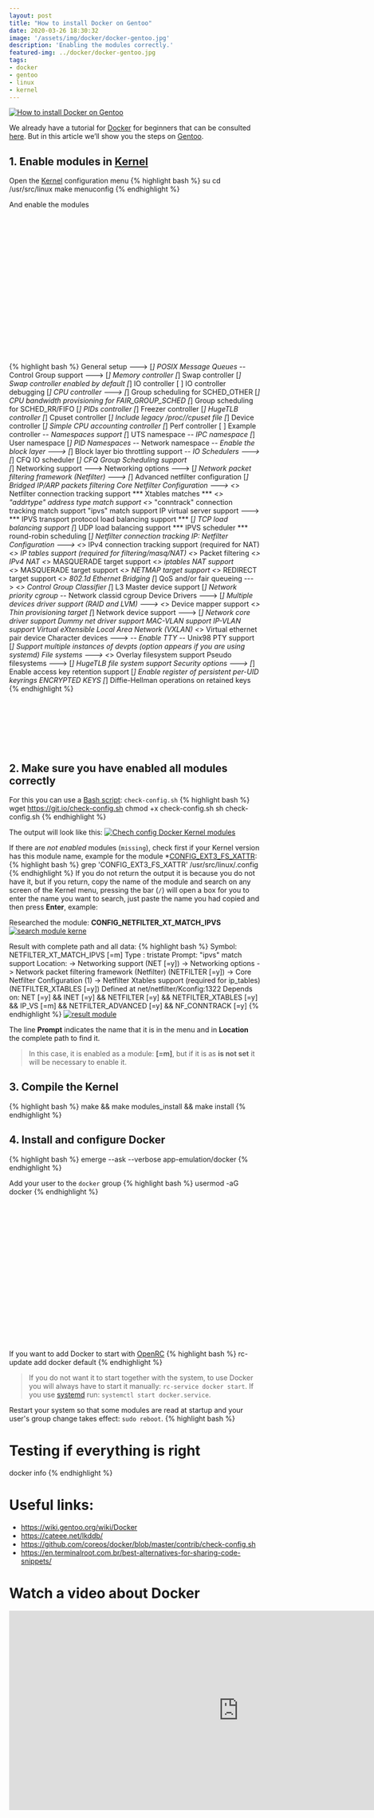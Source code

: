```yaml
---
layout: post
title: "How to install Docker on Gentoo"
date: 2020-03-26 18:30:32
image: '/assets/img/docker/docker-gentoo.jpg'
description: 'Enabling the modules correctly.'
featured-img: ../docker/docker-gentoo.jpg
tags:
- docker
- gentoo
- linux
- kernel
---
```


[![How to install Docker on Gentoo](/assets/img/docker/docker-gentoo.jpg)](/assets/img/docker/docker-gentoo.jpg)

We already have a tutorial for [Docker](https://docker.com/) for beginners that can be consulted [here](https://en.terminalroot.com.br/definitive-docker-tutorial-for-beginners-ubuntu/). But in this article we’ll show you the steps on [Gentoo](https://gentoo.org/).

## 1. Enable modules in [Kernel](https://www.kernel.org/)
Open the [Kernel](https://github.com/torvalds/linux) configuration menu 
{% highlight bash %}
su
cd /usr/src/linux
make menuconfig
{% endhighlight %}

And enable the modules

<!-- QUADRADO -->
<script async src="//pagead2.googlesyndication.com/pagead/js/adsbygoogle.js"></script>
<ins class="adsbygoogle"
style="display:inline-block;width:336px;height:280px"
data-ad-client="ca-pub-2838251107855362"
data-ad-slot="5351066970"></ins>
<script>
(adsbygoogle = window.adsbygoogle || []).push({});
</script>

{% highlight bash %}
General setup  --->
    [*] POSIX Message Queues
    -*- Control Group support  --->
        [*]   Memory controller 
        [*]     Swap controller
        [*]       Swap controller enabled by default
        [*]   IO controller
        [ ]     IO controller debugging
        [*]   CPU controller  --->
              [*]   Group scheduling for SCHED_OTHER
              [*]     CPU bandwidth provisioning for FAIR_GROUP_SCHED
              [*]   Group scheduling for SCHED_RR/FIFO
        [*]   PIDs controller
        [*]   Freezer controller
        [*]   HugeTLB controller
        [*]   Cpuset controller
        [*]     Include legacy /proc/<pid>/cpuset file
        [*]   Device controller
        [*]   Simple CPU accounting controller
        [*]   Perf controller
        [ ]   Example controller 
    -*- Namespaces support
        [*]   UTS namespace
        -*-   IPC namespace
        [*]   User namespace
        [*]   PID Namespaces
        -*-   Network namespace
-*- Enable the block layer  --->
    [*]   Block layer bio throttling support
    -*- IO Schedulers  --->
        [*]   CFQ IO scheduler
            [*]   CFQ Group Scheduling support   
[*] Networking support  --->
      Networking options  --->
        [*] Network packet filtering framework (Netfilter)  --->
            [*] Advanced netfilter configuration
            [*]  Bridged IP/ARP packets filtering
                Core Netfilter Configuration  --->
                  <*> Netfilter connection tracking support 
                  *** Xtables matches ***
                  <*>   "addrtype" address type match support
                  <*>   "conntrack" connection tracking match support
                  <M>   "ipvs" match support
            <M> IP virtual server support  --->
                  *** IPVS transport protocol load balancing support ***
                  [*]   TCP load balancing support
                  [*]   UDP load balancing support
                  *** IPVS scheduler ***
                  <M>   round-robin scheduling
                  [*]   Netfilter connection tracking
                IP: Netfilter Configuration  --->
                  <*> IPv4 connection tracking support (required for NAT)
                  <*> IP tables support (required for filtering/masq/NAT)
                  <*>   Packet filtering
                  <*>   IPv4 NAT
                  <*>     MASQUERADE target support
                  <*>   iptables NAT support  
                  <*>     MASQUERADE target support
                  <*>     NETMAP target support
                  <*>     REDIRECT target support
        <*> 802.1d Ethernet Bridging
        [*] QoS and/or fair queueing  ---> 
            <*>   Control Group Classifier
        [*] L3 Master device support
        [*] Network priority cgroup
        -*- Network classid cgroup
Device Drivers  --->
    [*] Multiple devices driver support (RAID and LVM)  --->
        <*>   Device mapper support
        <*>     Thin provisioning target
    [*] Network device support  --->
        [*]   Network core driver support
        <M>     Dummy net driver support
        <M>     MAC-VLAN support
        <M>     IP-VLAN support
        <M>     Virtual eXtensible Local Area Network (VXLAN)
        <*>     Virtual ethernet pair device
    Character devices  --->
        -*- Enable TTY
        -*-   Unix98 PTY support
        [*]     Support multiple instances of devpts (option appears if you are using systemd)
File systems  --->
    <*> Overlay filesystem support 
    Pseudo filesystems  --->
        [*] HugeTLB file system support
Security options  --->
    [*] Enable access key retention support
    [*]   Enable register of persistent per-UID keyrings
    <M>   ENCRYPTED KEYS
    [*]   Diffie-Hellman operations on retained keys
{% endhighlight %}

<!-- LISTA MIN -->
<script async src="//pagead2.googlesyndication.com/pagead/js/adsbygoogle.js"></script>
<ins class="adsbygoogle"
style="display:inline-block;width:730px;height:95px"
data-ad-client="ca-pub-2838251107855362"
data-ad-slot="5351066970"></ins>
<script>
(adsbygoogle = window.adsbygoogle || []).push({});
</script>

## 2. Make sure you have enabled all modules correctly
For this you can use a [Bash script](https://en.terminalroot.com.br/bash): `check-config.sh`
{% highlight bash %}
wget https://git.io/check-config.sh
chmod +x check-config.sh
sh check-config.sh
{% endhighlight %}

The output will look like this:
[![Chech config Docker Kernel modules](/assets/img/docker/check-config-output.jpg)](/assets/img/docker/check-config-output.jpg)

If there are *not enabled* modules (`missing`), check first if your Kernel version has this module name, example for the module *[CONFIG_EXT3_FS_XATTR](https://cateee.net/lkddb/web-lkddb/EXT3_FS_XATTR.html):
{% highlight bash %}
grep 'CONFIG_EXT3_FS_XATTR' /usr/src/linux/.config
{% endhighlight %}
If you do not return the output it is because you do not have it, but if you return, copy the name of the module and search on any screen of the Kernel menu, pressing the bar (`/`) will open a box for you to enter the name you want to search, just paste the name you had copied and then press **Enter**, example:

<!-- RETANGULO LARGO 2 -->
<script async src="//pagead2.googlesyndication.com/pagead/js/adsbygoogle.js"></script>
<ins class="adsbygoogle"
style="display:block; text-align:center;"
data-ad-layout="in-article"
data-ad-format="fluid"
data-ad-client="ca-pub-2838251107855362"
data-ad-slot="8549252987"></ins>
<script>
(adsbygoogle = window.adsbygoogle || []).push({});
</script>


Researched the module: **CONFIG_NETFILTER_XT_MATCH_IPVS**
[![search module kerne](/assets/img/docker/search-module-kernel.jpg)](/assets/img/docker/search-module-kernel.jpg)

Result with complete path and all data:
{% highlight bash %}
Symbol: NETFILTER_XT_MATCH_IPVS [=m]
Type  : tristate
Prompt: "ipvs" match support
  Location: 
    -> Networking support (NET [=y])
       -> Networking options
        -> Network packet filtering framework (Netfilter) (NETFILTER [=y])
          -> Core Netfilter Configuration
(1)         -> Netfilter Xtables support (required for ip_tables) (NETFILTER_XTABLES [=y])
  Defined at net/netfilter/Kconfig:1322
  Depends on: NET [=y] && INET [=y] && NETFILTER [=y] && NETFILTER_XTABLES [=y] && IP_VS [=m] && NETFILTER_ADVANCED [=y] && NF_CONNTRACK [=y]
{% endhighlight %}
[![result module](/assets/img/docker/result-module.jpg)](/assets/img/docker/result-module.jpg)

The line **Prompt** indicates the name that it is in the menu and in **Location** the complete path to find it.
> In this case, it is enabled as a module: **[=m]**, but if it is as **is not set** it will be necessary to enable it.

<!-- RETANGULO LARGO -->
<script async src="https://pagead2.googlesyndication.com/pagead/js/adsbygoogle.js"></script>
<!-- Informat -->
<ins class="adsbygoogle"
style="display:block"
data-ad-client="ca-pub-2838251107855362"
data-ad-slot="2327980059"
data-ad-format="auto"
data-full-width-responsive="true"></ins>
<script>
(adsbygoogle = window.adsbygoogle || []).push({});
</script>

## 3. Compile the Kernel
{% highlight bash %}
make && make modules_install && make install
{% endhighlight %}

## 4. Install and configure Docker
{% highlight bash %}
emerge --ask --verbose app-emulation/docker
{% endhighlight %}

Add your user to the `docker` group
{% highlight bash %}
usermod -aG docker <username>
{% endhighlight %}

<!-- QUADRADO -->
<script async src="//pagead2.googlesyndication.com/pagead/js/adsbygoogle.js"></script>
<ins class="adsbygoogle"
style="display:inline-block;width:336px;height:280px"
data-ad-client="ca-pub-2838251107855362"
data-ad-slot="5351066970"></ins>
<script>
(adsbygoogle = window.adsbygoogle || []).push({});
</script>

If you want to add Docker to start with [OpenRC](https://wiki.gentoo.org/wiki/OpenRC)
{% highlight bash %}
rc-update add docker default
{% endhighlight %}
> If you do not want it to start together with the system, to use Docker you will always have to start it manually: `rc-service docker start`. If you use [systemd](https://freedesktop.org/wiki/Software/systemd/) run: `systemctl start docker.service`.

Restart your system so that some modules are read at startup and your user's group change takes effect: `sudo reboot`.
{% highlight bash %}
# Testing if everything is right
docker info
{% endhighlight %}

# Useful links:
+ <https://wiki.gentoo.org/wiki/Docker>
+ <https://cateee.net/lkddb/>
+ <https://github.com/coreos/docker/blob/master/contrib/check-config.sh>
+ <https://en.terminalroot.com.br/best-alternatives-for-sharing-code-snippets/>

# Watch a video about Docker


<iframe width = "920" height = "400" src = "https://www.youtube.com/embed/bsGkIKP1OZ4" frameborder = "0" allow = "accelerometer; autoplay; encrypted-media; gyroscope; picture-in -picture "allowfullscreen> </iframe>


